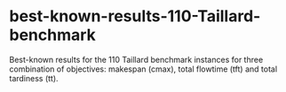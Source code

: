# best-known-results-110-Taillard-benchmark
Best-known results for the 110 Taillard benchmark instances for three combination of objectives: makespan (cmax), total flowtime (tft) and total tardiness (tt).
